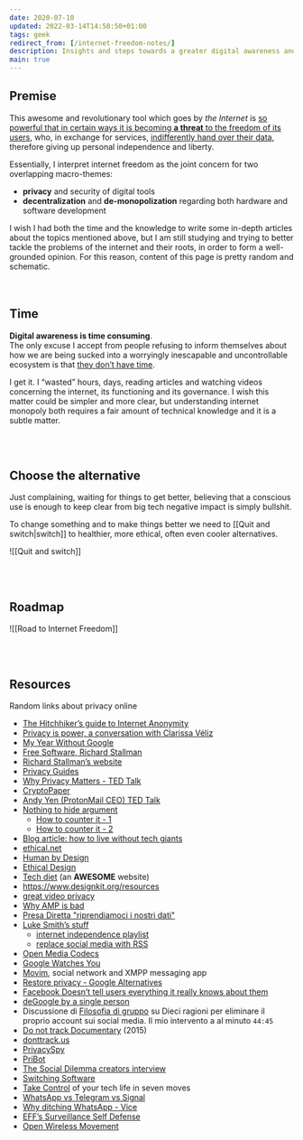 ```yaml
---
date: 2020-07-10
updated: 2022-03-14T14:58:50+01:00
tags: geek
redirect_from: [/internet-freedom-notes/]
description: Insights and steps towards a greater digital awareness and freedom
main: true
---
```

## Premise

This awesome and revolutionary tool which goes by *the Internet* is <u>so powerful that in certain ways it is becoming <strong>a threat</strong> to the freedom of its users</u>, who, in exchange for services, <u>indifferently hand over their data</u>, therefore giving up personal independence and liberty.

Essentially, I interpret internet freedom as the joint concern for two overlapping macro-themes:

- **privacy** and security of digital tools
- **decentralization** and **de-monopolization** regarding both hardware and software development

<div class='blue box'>
	I wish I had both the time and the knowledge to write some in-depth articles about the topics mentioned above, but I am still studying and trying to better tackle the problems of the internet and their roots, in order to form a well-grounded opinion. For this reason, content of this page is pretty random and schematic.
</div>

<br>
<br>

## Time

**Digital awareness is time consuming**.  
The only excuse I accept from people refusing to inform themselves about how we are being sucked into a worryingly inescapable and uncontrollable ecosystem is that <u>they don’t have time</u>.

I get it. I “wasted” hours, days, reading articles and watching videos concerning the internet, its functioning and its governance. I wish this matter could be simpler and more clear, but understanding internet monopoly both requires a fair amount of technical knowledge and it is a subtle matter.

<br>
<br>

## Choose the alternative

Just complaining, waiting for things to get better, believing that a conscious use is enough to keep clear from big tech negative impact is simply bullshit.

To change something and to make things better we need to [[Quit and switch|switch]] to healthier, more ethical, often even cooler alternatives.

![[Quit and switch]]

<br>
<br>

## Roadmap

![[Road to Internet Freedom]]

<br>
<br>

## Resources

Random links about privacy online

- [The Hitchhiker’s guide to Internet Anonymity](https://anonymousplanet.org/ 'Anonymous Planet')
- [Privacy is power, a conversation with Clarissa Véliz](https://www.youtube.com/watch?v=xBCurP2PfdQ)
- [My Year Without Google](https://onezero.medium.com/one-year-google-free-59e0afb68328)
- [Free Software, Richard Stallman](https://hyp.is/zEpzAm9jEeqKOxdXSivD-A/www.wired.com/2013/09/why-free-software-is-more-important-now-than-ever-before/)
- [Richard Stallman’s website](http://stallman.org "Richard Stallman personal website")
- [Privacy Guides](https://www.privacyguides.org)
- [Why Privacy Matters - TED Talk](https://www.ted.com/talks/glenn_greenwald_why_privacy_matters '“Why Privacy Matters” on TED Talks')
- [CryptoPaper](https://github.com/cryptoseb/CryptoPaper)
- [Andy Yen (ProtonMail CEO) TED Talk](https://www.ted.com/talks/andy_yen_think_your_email_s_private_think_again)
- [Nothing to hide argument](https://en.wikipedia.org/wiki/Nothing_to_hide_argument)
	- [How to counter it - 1](https://www.reddit.com/r/privacy/comments/3hynvp/how_do_you_counter_the_i_have_nothing_to_hide/)
	- [How to counter it - 2](https://papers.ssrn.com/sol3/papers.cfm?abstract_id=998565)
- [Blog article: how to live without tech giants](https://write.privacytools.io/paulakreuzer/how-to-live-without-google-and-other-evil-tech-giants)
- [ethical.net](https://ethical.net/)
- [Human by Design](https://humanebydesign.com)
- [Ethical Design](https://2017.ind.ie/ethical-design/)
- [Tech diet](https://essays.uxdesign.cc/tech-diet/) (an **AWESOME** website)
- <https://www.designkit.org/resources>
- [great video privacy](https://simpleanalytics.com/)
- [Why AMP is bad](https://medium.com/@danbuben/why-amp-is-bad-for-your-site-and-for-the-web-e4d060a4ff31)
- [Presa Diretta "riprendiamoci i nostri dati"](https://www.raiplay.it/video/2020/03/speciale-tg1-ad78f734-b4af-443b-ad3f-08bf9194b9fb.html)
- [Luke Smith’s stuff](https://lukesmith.xyz)
	- [internet independence playlist](https://www.youtube.com/playlist?list=PL-p5XmQHB_JRRnoQyjOfioJdDmu87DIJc)
	- [replace social media with RSS](https://lukesmith.xyz/blog/a-guide-to-using-rss-to-replace-social-media)
- [Open Media Codecs](https://research.mozilla.org/av1-media-codecs/)
- [Google Watches You](https://mobile.reuters.com/article/idUSKCN24F2N4)
- [Movim](https://movim.eu/), social network and XMPP messaging app
- [Restore privacy - Google Alternatives](https://restoreprivacy.com/google-alternatives/)
- [Facebook Doesn’t tell users everything it really knows about them](https://www.propublica.org/article/facebook-doesnt-tell-users-everything-it-really-knows-about-them)
- [deGoogle by a single person](https://degoogle.jmoore.dev/)
- Discussione di [Filosofia di gruppo](https://tlon.it/wp-content/uploads/2020/09/audio-zoom-1a.mp3) su Dieci ragioni per eliminare il proprio account sui social media. Il mio intervento a al minuto `44:45`
- [Do not track Documentary](https://donottrack-doc.com) (2015)
- [donttrack.us](https://donttrack.us/)
- [PrivacySpy](https://privacyspy.org/)
- [PriBot](https://www.pribot.org/)
- [The Social Dilemma creators interview](https://youtu.be/rOL35bOCDWU)
- [Switching Software](https://switching.software)
- [Take Control](https://www.humanetech.com/take-control) of your tech life in seven moves
- [WhatsApp vs Telegram vs Signal](https://beebom.com/whatsapp-vs-telegram-vs-signal/)
- [Why ditching WhatsApp - Vice](https://www.vice.com/en/article/qj4qjd/whatsapp-data-security-issues)
- [EFF’s Surveillance Self Defense](https://ssd.eff.org/)
- [Open Wireless Movement](https://www.eff.org/pages/openwirelessorg)
